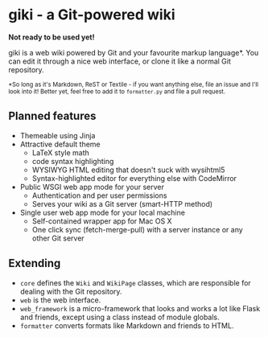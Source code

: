# giki - a Git-powered wiki

**Not ready to be used yet!**

giki is a web wiki powered by Git and your favourite markup language*. You can edit it through a nice web interface, or clone it like a normal Git repository.

<small>*So long as it's Markdown, ReST or Textile - if you want anything else, file an issue and I'll look into it! Better yet, feel free to add it to `formatter.py` and file a pull request.</small>

## Planned features

- Themeable using Jinja
- Attractive default theme
	- LaTeX style math
	- code syntax highlighting
	- WYSIWYG HTML editing that doesn't suck with wysihtml5
	- Syntax-highlighted editor for everything else with CodeMirror
- Public WSGI web app mode for your server
	- Authentication and per user permissions
	- Serves your wiki as a Git server (smart-HTTP method)
- Single user web app mode for your local machine
	- Self-contained wrapper app for Mac OS X
	- One click sync (fetch-merge-pull) with a server instance or any other Git server

## Extending

- `core` defines the `Wiki` and `WikiPage` classes, which are responsible for dealing with the Git repository.
- `web` is the web interface.
- `web_framework` is a micro-framework that looks and works a lot like Flask and friends, except using a class instead of module globals.
- `formatter` converts formats like Markdown and friends to HTML.
